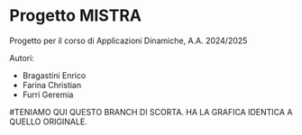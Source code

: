 # Progetto MISTRA

Progetto per il corso di Applicazioni Dinamiche, A.A. 2024/2025

Autori:
- Bragastini Enrico
- Farina Christian
- Furri Geremia

#TENIAMO QUI QUESTO BRANCH DI SCORTA. HA LA GRAFICA IDENTICA A QUELLO ORIGINALE.
